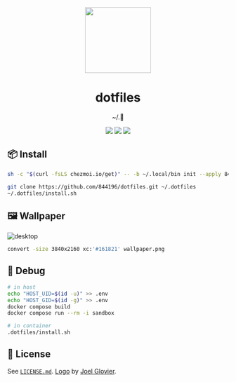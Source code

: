 <div align="center">
  <p>&nbsp;</p>

  <img
    src="https://raw.githubusercontent.com/jglovier/dotfiles-logo/main/dotfiles-logo-icon.png"
    height="150px"
  />

  <h1>dotfiles</h1>

  ~/.📑

  <img src="https://img.shields.io/badge/Windows-%23.svg?style=flat-square&logo=windows&color=0078D6&logoColor=white" />
  <img src="https://img.shields.io/badge/Linux-%23.svg?style=flat-square&logo=linux&color=FCC624&logoColor=black" />
  <img src="https://img.shields.io/badge/macOS-%23.svg?style=flat-square&logo=apple&color=000000&logoColor=white" />
</div>

## :package: Install

```bash
sh -c "$(curl -fsLS chezmoi.io/get)" -- -b ~/.local/bin init --apply 844196
```

```bash
git clone https://github.com/844196/dotfiles.git ~/.dotfiles
~/.dotfiles/install.sh
```

## :framed_picture: Wallpaper

![desktop](https://user-images.githubusercontent.com/4990822/187770964-2f1a4501-46ad-41e0-9a5c-e5497594cebc.png)

```bash
convert -size 3840x2160 xc:'#161821' wallpaper.png
```

## :construction_worker: Debug

```bash
# in host
echo "HOST_UID=$(id -u)" >> .env
echo "HOST_GID=$(id -g)" >> .env
docker compose build
docker compose run --rm -i sandbox
```

```bash
# in container
.dotfiles/install.sh
```

## :page_facing_up: License

See [`LICENSE.md`](/LICENSE.md). [Logo](https://github.com/jglovier/dotfiles-logo) by [Joel Glovier](https://github.com/jglovier).
